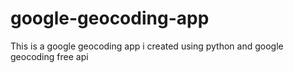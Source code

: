 # google-geocoding-app

This is a google geocoding app i created using python and google geocoding free api
